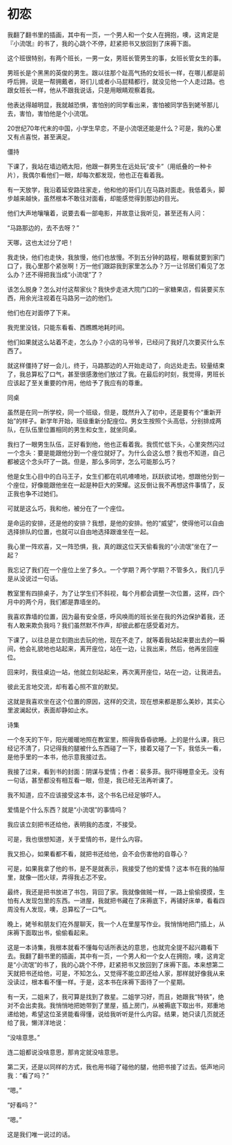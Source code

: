 # 初恋

我翻了翻书里的插画，其中有一页，一个男人和一个女人在拥抱，噢，这肯定是『小流氓』的书了，我的心跳个不停，赶紧把书又放回到了床褥下面。 

这个班很特别，有两个班长，一男一女，男班长管男生的事，女班长管女生的事。 

男班长是个黑黑的英俊的男生。跟以往那个趾高气扬的女班长一样，在哪儿都是前呼后拥，说是一帮拥戴者，哥们儿或者小马屁精都行，就没见他一个人走过路。也跟女班长一样，他从不跟我说话，只是用眼睛观察着我。 

他表达得越明显，我就越恐惧，害怕别的同学看出来，害怕被同学告到姥爷那儿去，害怕，害怕他是个小流氓。 

20世纪70年代末的中国，小学生早恋，不是小流氓还能是什么？可是，我的心里又有点喜悦，甚至满足。 

僵持 

下课了，我站在墙边晒太阳，他跟一群男生在远处玩“皮卡”（用纸叠的一种卡片），我偶尔看他们一眼，却每次都发现，他也正在看着我。 

有一天放学，我沿着延安路往家走，他和他的哥们儿在马路对面走。我低着头，脚步越来越快，虽然根本不敢往对面看，却能感觉得到那边的目光。 

他们大声地嚷嚷着，说要去看一部电影，并故意让我听见，甚至还有人问： 

“马路那边的，去不去呀？” 

天哪，这也太过分了吧！ 

我走快，他们也走快，我放慢，他们也放慢。不到五分钟的路程，眼看就要到家门口了，我心里那个紧张啊！万一他们跟踪我到家里怎么办？万一让邻居们看见了怎么办？还不得把我当成“小流氓”了？ 

该怎么脱身？怎么对付这帮家伙？我快步走进大院门口的一家糖果店，假装要买东西，用余光注视着在马路另一边的他们。 

他们也在对面停了下来。 

我兜里没钱，只能东看看、西瞧瞧地耗时间。 

他们如果就这么站着不走，怎么办？小店的马爷爷，已经问了我好几次要买什么东西了。 

就这样僵持了好一会儿，终于，马路那边的人开始走动了，向远处走去。较量结束了，我总算松了口气，甚至很感激他们放过了我。在最后的时刻，我觉得，男班长应该起了至关重要的作用，他给予了我应有的尊重。 

同桌 

虽然是在同一所学校，同一个班级，但是，既然升入了初中，还是要有个“重新开始”的样子。新学年开始，班级重新分配座位。男女生按照个头高低，分别排成两队，在队伍里位置相同的男生和女生，就坐同桌。 

我扫了一眼男生队伍，正好看到他，他也正看着我。我慌忙低下头，心里突然闪过一个念头：要是能跟他分到一个座位就好了。为什么会这么想？我也不知道，自己都被这个念头吓了一跳。但是，那么多同学，怎么可能那么巧？ 

他是女生心目中的白马王子，女生们都在叽叽喳喳地，跃跃欲试地，想跟他分到一个座位，好像能跟他坐在一起是种巨大的荣耀。这反倒让我不再想这件事情了，反正我也争不过她们。 

可就是这么巧，我和他，被分在了一个座位。 

是命运的安排，还是他的安排？我想，是他的安排。他的“威望”，使得他可以自由选择排队的位置，也就可以自由地选择跟谁坐在一起。 

我心里一阵欢喜，又一阵恐惧，我，真的跟这位天天偷看我的“小流氓”坐在了一起？ 

我忘记了我们在一个座位上坐了多久。一个学期？两个学期？不管多久，我们几乎是从没说过一句话。 

教室里有四排桌子，为了让学生们不斜视，每个月都会调整一次位置，这样，四个月中的两个月，我们都是靠墙坐的。 

我喜欢靠墙的位置，因为最有安全感，呼风唤雨的班长坐在我的外边保护着我，还有人敢来欺负我吗？我们虽然默不作声，却彼此都在感受着对方。 

下课了，以往总是立刻跑出去玩的他，现在不走了，就等着我站起来要出去的一瞬间，他会礼貌地也站起来，离开座位，站在一边，让我出来，然后，他再坐回座位。 

回来时，我往桌边一站，他就立刻站起来，再次离开座位，站在一边，让我进去。 

彼此无言地交流，却有着心照不宣的默契。 

这就是我喜欢坐在这个位置的原因，这样的交流，现在想来都是那么美妙，其实心里波澜起伏，表面却静如止水。 

诗集 

一个冬天的下午，阳光暖暖地照在教室里，照得我昏昏欲睡。上的是什么课，我已经记不清了，只记得我的腿被什么东西碰了一下，接着又碰了一下，我低头一看，是他手里的一本书，他示意我接过去。 

我接了过来，看到书的封面：阴谋与爱情；作者：裴多菲。我吓得睡意全无。没有一句话，甚至都没有相互看一眼，但是，我已经无法再听课了。 

我不知道，应不应该接受这本书，这个书名已经足够吓人。 

爱情是个什么东西？就是“小流氓”的事情吗？ 

我应该立刻把书还给他，表明我的态度，不接受。 

可是，我也很想知道，关于爱情的书，是什么内容。 

我又担心，如果看都不看，就把书还给他，会不会伤害他的自尊心？ 

可是，如果我拿了他的书，是不是就表示，我接受了他的爱情？这本书在我的抽屉里，就像一团火球，弄得我忐忑不安。 

最终，我还是把书放进了书包，背回了家。我就像做贼一样，一路上偷偷摸摸，生怕有人发现包里的东西。一进屋，我就把书藏在了床褥底下，再铺好床单，看看四周没有人发现，噢，总算松了一口气。 

晚上，姥爷和朋友们在外屋聊天，我一个人在里屋写作业。我悄悄地把门插上，从床褥下面取出书，偷偷看起来。 

这是一本诗集，我根本就看不懂每句话所表达的意思，也就完全提不起兴趣看下去。我翻了翻书里的插画，其中有一页，一个男人和一个女人在拥抱，噢，这肯定是“小流氓”的书了，我的心跳个不停，赶紧把书又放回到了床褥下面。本来想第二天就把书还给他，可是，不知怎么，又觉得不能立即还给人家，那样就好像我从来没读过，根本看不懂一样。于是，这本书在床褥下面待了一个星期。 

有一天，二姐来了，我可算是找到了救星。二姐学习好，而且，她跟我“特铁”，绝对不会出卖我。我悄悄地把她带到了里屋，插上房门，从被褥底下取出书，郑重地递给她，希望这位圣贤能看得懂，说给我听听是什么内容。结果，她只读几页就还给了我，懒洋洋地说： 

“没啥意思。” 

连二姐都说没啥意思，那肯定就没啥意思。 

第二天，还是以同样的方式，我也用书碰了碰他的腿，他把书接了过去。低声地问我：“看了吗？” 

“嗯。” 

“好看吗？” 

“嗯。” 

这是我们唯一说过的话。